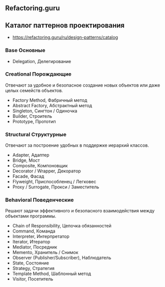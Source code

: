 Refactoring.guru
---
## Каталог паттернов проектирования
- https://refactoring.guru/ru/design-patterns/catalog

### Base Основные
- Delegation, Делегирование 

### Creational Порождающие
Отвечают за удобное и безопасное создание новых объектов или даже целых семейств объектов.

- Factory Method, Фабричный метод
- Abstract Factory, Абстрактный метод
- Singleton, Сингтон / Одиночка
- Builder, Строитель
- Prototype, Прототип

### Structural Структурные
Отвечают за построение удобных в поддержке иерархий классов.    

- Adapter, Адаптер
- Bridge, Мост
- Composite, Компоновщик
- Decorator / Wrapper, Декоратор
- Facade, Фасад
- Flyweight, Приспособленец / Легковес
- Proxy / Surrogate, Прокси / Заместитель

### Behavioral Поведенческие
Решают задачи эффективного и безопасного взаимодействия между объектами программы.

- Chain of Responsibility, Цепочка обязанностей
- Command, Команда
- Interpreter, Интерпретатор
- Iterator, Итератор
- Mediator, Посредник
- Memento, Хранитель / Снимок
- Observer (Publisher/Subscriber), Наблюдатель
- State, Состояние
- Strategy, Стратегия
- Template Method, Шаблонный метод
- Visitor, Посетитель